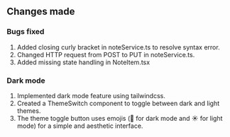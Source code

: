 ## Changes made
### Bugs fixed 
1. Added closing curly bracket in noteService.ts to resolve syntax error.
2. Changed HTTP request from POST to PUT in noteService.ts.
3. Added missing state handling in NoteItem.tsx

### Dark mode 
1. Implemented dark mode feature using tailwindcss.
2. Created a ThemeSwitch component to toggle between dark and light themes.
3. The theme toggle button uses emojis (🌙 for dark mode and ☀️ for light mode) for a simple and aesthetic interface.